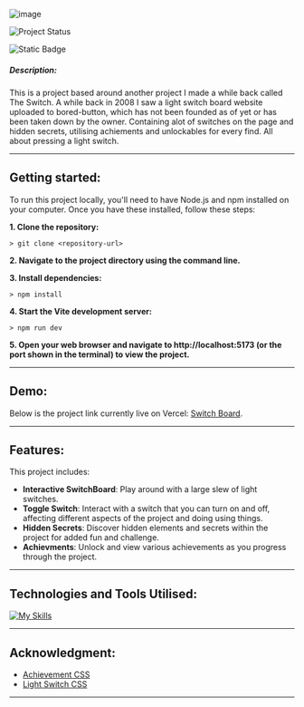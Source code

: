 ![image](https://github.com/user-attachments/assets/47c26c84-3b22-44ce-9ed1-174969c6c8d1)



![Project Status](https://img.shields.io/badge/status-in_progress-brightgreen)

![Static Badge](https://img.shields.io/badge/made_with-React_+_Vite-blue)

##### **Description**:
This is a project based around another project I made a while back called The Switch.  A while back in 2008 I saw a light switch board website uploaded to bored-button, which has not been founded as of yet or has been taken down by the owner.
Containing alot of switches on the page and hidden secrets, utilising achiements and unlockables for every find. All about pressing a light switch.

-----

## Getting started:

To run this project locally, you'll need to have Node.js and npm installed on your computer. Once you have these installed, follow these steps:

**1. Clone the repository:**
```
> git clone <repository-url>
```

**2. Navigate to the project directory using the command line.**

**3. Install dependencies:**
```
> npm install
```

**4. Start the Vite development server:**
```
> npm run dev
```

**5. Open your web browser and navigate to http://localhost:5173 (or the port shown in the terminal) to view the project.**

----
## Demo:
Below is the project link currently live on Vercel:
 [Switch Board](https://switch-board.vercel.app/).

----
## Features:
This project includes:
- **Interactive SwitchBoard**: Play around with a large slew of light switches.
- **Toggle Switch**: Interact with a switch that you can turn on and off, affecting different aspects of the project and doing using things.
- **Hidden Secrets**: Discover hidden elements and secrets within the project for added fun and challenge.
- **Achievments**: Unlock and view various achievements as you progress through the project.

----
## Technologies and Tools Utilised:


[![My Skills](https://skillicons.dev/icons?i=react,js,html,css,vite,vercel,vscode&perline=2)](https://skillicons.dev)

-----
## Acknowledgment:

- [Achievement CSS](https://codepen.io/uenify/pen/KxzKVd)
- [Light Switch CSS](https://codepen.io/Katzwinkel/pen/yLNbwVV)


---
